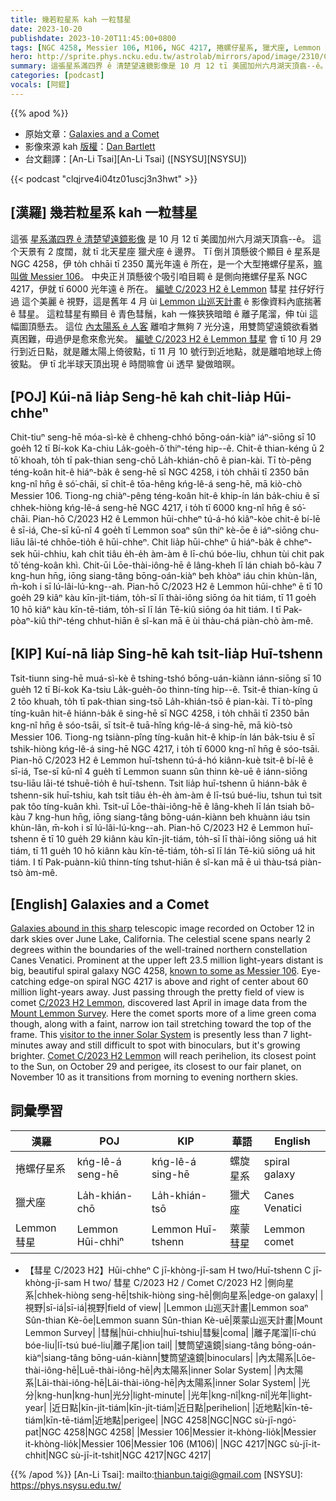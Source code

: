 ```yaml
---
title: 幾若粒星系 kah 一粒彗星
date: 2023-10-20
publishdate: 2023-10-20T11:45:00+0800
tags: [NGC 4258, Messier 106, M106, NGC 4217, 捲螺仔星系, 獵犬座, Lemmon 彗星, 彗星 C/2023 H2, 側向星系, Lemmon 山巡天計畫, 彗鬚, 離子尾溜, 雙筒望遠鏡, 光分, 光年, 近日點, 近地點, 內太陽系]
hero: http://sprite.phys.ncku.edu.tw/astrolab/mirrors/apod/image/2310/C2023H2LemmonGalaxies1024.jpg
summary: 這張星系滿四界 ê 清楚望遠鏡影像是 10 月 12 tī 美國加州六月湖天頂翕--ê。
categories: [podcast]
vocals: [阿錕]
---
```


{{% apod %}}

- 原始文章：[Galaxies and a Comet](https://apod.nasa.gov/apod/ap231020.html)
- 影像來源 kah [版權][copyright]：[Dan Bartlett](https://www.astrobin.com/users/h2ologg/)
- 台文翻譯：[An-Li Tsai][An-Li Tsai] ([NSYSU][NSYSU])

{{< podcast "clqjrve4i04tz01uscj3n3hwt" >}}

## [漢羅] 幾若粒星系 kah 一粒彗星
這張 [星系滿四界 ê 清楚望遠鏡影像][Galaxies abound in this sharp] 是 10 月 12 tī 美國加州六月湖天頂翕--ê。
這个天景有 2 度闊，就 tī 北天星座 獵犬座 ê 邊界。
Tī 倒爿頂懸彼个顯目 ê 星系是 NGC 4258，伊 to̍h chhāi tī 2350 萬光年遠 ê 所在，是一个大型捲螺仔星系，[嘛叫做 Messier 106][known to some as Messier 106]。
中央正爿頂懸彼个吸引咱目睭 ê 是側向捲螺仔星系 NGC 4217，伊就 tī 6000 光年遠 ê 所在。
[編號 C/2023 H2 ê Lemmon][C/2023 H2 Lemmon] 彗星 拄仔好行過 這个美麗 ê 視野，這是舊年 4 月 ùi [Lemmon 山巡天計畫][Mount Lemmon Survey] ê 影像資料內底揣著 ê 彗星。
這粒彗星有顯目 ê 青色彗鬚，kah 一條狹狹暗暗 ê 離子尾溜，伸 tùi 這幅圖頂懸去。
這位 [內太陽系 ê 人客][visitor to the inner Solar System] 離咱才無夠 7 光分遠，用雙筒望遠鏡欲看猶真困難，毋過伊是愈來愈光矣。
[編號 C/2023 H2 ê Lemmon 彗星][Comet C/2023 H2 Lemmon] 會 tī 10 月 29 行到近日點，就是離太陽上倚彼點，tī 11 月 10 號行到近地點，就是離咱地球上倚彼點。
伊 tī 北半球天頂出現 ê 時間嘛會 ùi 透早 變做暗暝。


## [POJ] Kúi-nā lia̍p Seng-hē kah chi̍t-lia̍p Hūi-chheⁿ
Chit-tiuⁿ seng-hē móa-sì-kè ê chheng-chhó bōng-oán-kiàⁿ iáⁿ-siōng sī 10 goe̍h 12 tī Bí-kok Ka-chiu La̍k-goe̍h-ô͘ thiⁿ-téng hip--ê.
Chit-ê thian-kéng ū 2 tō͘ khoah, to̍h tī pak-thian seng-chō La̍h-khián-chō ê pian-kài.
Tī tò-pêng téng-koân hit-ê hiáⁿ-ba̍k ê seng-hē sī NGC 4258, i to̍h chhāi tī 2350 bān kng-nî hn̄g ê só͘-chāi, sī chi̍t-ê tōa-hêng kńg-lê-á seng-hē, mā kiò-chò Messier 106.
Tiong-ng chiàⁿ-pêng téng-koân hit-ê khip-ín lán ba̍k-chiu ê sī chhek-hiòng kńg-lê-á seng-hē NGC 4217, i to̍h tī 6000 kng-nî hn̄g ê só͘-chāi.
Pian-hō C/2023 H2 ê Lemmon hūi-chheⁿ tú-á-hó kiâⁿ-kòe chit-ê bí-lē ê sī-iá, Che-sī kū-nî 4 goe̍h tī Lemmon soaⁿ sûn thiⁿ kè-ōe ê iáⁿ-siōng chu-liāu lāi-té chhōe-tio̍h ê hūi-chheⁿ.
Chit lia̍p hūi-chheⁿ ū hiáⁿ-ba̍k ê chheⁿ-sek hūi-chhiu, kah chi̍t tiâu e̍h-e̍h àm-àm ê lī-chú bóe-liu, chhun tùi chit pak tô͘ téng-koân khì.
Chit-ūi Lōe-thài-iông-hē ê lâng-kheh lī lán chiah bô-kàu 7 kng-hun hn̄g, iōng siang-tâng bōng-oán-kiàⁿ beh khòaⁿ iáu chin khùn-lân, m̄-koh i sī lú-lâi-lú-kng--ah.
Pian-hō C/2023 H2 ê Lemmon hūi-chheⁿ ē tī 10 goe̍h 29 kiâⁿ kàu kīn-ji̍t-tiám, to̍h-sī lī thài-iông siōng óa hit tiám, tī 11 goe̍h 10 hō kiâⁿ kàu kīn-tē-tiám, to̍h-sī lī lán Tē-kiû siōng óa hit tiám.
I tī Pak-pòaⁿ-kiû thiⁿ-téng chhut-hiān ê sî-kan mā ē ùi thàu-chá piàn-chò àm-mê.

## [KIP] Kuí-nā lia̍p Sing-hē kah tsi̍t-lia̍p Huī-tshenn
Tsit-tiunn sing-hē muá-sì-kè ê tshing-tshó bōng-uán-kiànn iánn-siōng sī 10 gue̍h 12 tī Bí-kok Ka-tsiu La̍k-gue̍h-ôo thinn-tíng hip--ê.
Tsit-ê thian-kíng ū 2 tōo khuah, to̍h tī pak-thian sing-tsō La̍h-khián-tsō ê pian-kài.
Tī tò-pîng tíng-kuân hit-ê hiánn-ba̍k ê sing-hē sī NGC 4258, i to̍h chhāi tī 2350 bān kng-nî hn̄g ê sóo-tsāi, sī tsi̍t-ê tuā-hîng kńg-lê-á sing-hē, mā kiò-tsò Messier 106.
Tiong-ng tsiànn-pîng tíng-kuân hit-ê khip-ín lán ba̍k-tsiu ê sī tshik-hiòng kńg-lê-á sing-hē NGC 4217, i to̍h tī 6000 kng-nî hn̄g ê sóo-tsāi.
Pian-hō C/2023 H2 ê Lemmon huī-tshenn tú-á-hó kiânn-kuè tsit-ê bí-lē ê sī-iá, Tse-sī kū-nî 4 gue̍h tī Lemmon suann sûn thinn kè-uē ê iánn-siōng tsu-liāu lāi-té tshuē-tio̍h ê huī-tshenn.
Tsit lia̍p huī-tshenn ū hiánn-ba̍k ê tshenn-sik huī-tshiu, kah tsi̍t tiâu e̍h-e̍h àm-àm ê lī-tsú bué-liu, tshun tuì tsit pak tôo tíng-kuân khì.
Tsit-uī Lōe-thài-iông-hē ê lâng-kheh lī lán tsiah bô-kàu 7 kng-hun hn̄g, iōng siang-tâng bōng-uán-kiànn beh khuànn iáu tsin khùn-lân, m̄-koh i sī lú-lâi-lú-kng--ah.
Pian-hō C/2023 H2 ê Lemmon huī-tshenn ē tī 10 gue̍h 29 kiânn kàu kīn-ji̍t-tiám, to̍h-sī lī thài-iông siōng uá hit tiám, tī 11 gue̍h 10 hō kiânn kàu kīn-tē-tiám, to̍h-sī lī lán Tē-kiû siōng uá hit tiám.
I tī Pak-puànn-kiû thinn-tíng tshut-hiān ê sî-kan mā ē uì thàu-tsá piàn-tsò àm-mê.

## [English] Galaxies and a Comet
[Galaxies abound in this sharp][Galaxies abound in this sharp] telescopic image recorded on October 12 in dark skies over June Lake, California.
The celestial scene spans nearly 2 degrees within the boundaries of the well-trained northern constellation Canes Venatici.
Prominent at the upper left 23.5 million light-years distant is big, beautiful spiral galaxy NGC 4258, [known to some as Messier 106][known to some as Messier 106].
Eye-catching edge-on spiral NGC 4217 is above and right of center about 60 million light-years away.
Just passing through the pretty field of view is comet [C/2023 H2 Lemmon][C/2023 H2 Lemmon], discovered last April in image data from the [Mount Lemmon Survey][Mount Lemmon Survey].
Here the comet sports more of a lime green coma though, along with a faint, narrow ion tail stretching toward the top of the frame.
This [visitor to the inner Solar System][visitor to the inner Solar System] is presently less than 7 light-minutes away and still difficult to spot with binoculars, but it's growing brighter.
[Comet C/2023 H2 Lemmon][Comet C/2023 H2 Lemmon] will reach perihelion, its closest point to the Sun, on October 29 and perigee, its closest to our fair planet, on November 10 as it transitions from morning to evening northern skies.

## 詞彙學習

|漢羅|POJ|KIP|華語|English|
|-|-|-|-|-|
|捲螺仔星系|kńg-lê-á seng-hē|kńg-lê-á sing-hē|螺旋星系|spiral galaxy|
|獵犬座|La̍h-khián-chō|La̍h-khián-tsō|獵犬座|Canes Venatici|
|Lemmon 彗星|Lemmon Hūi-chhiⁿ|Lemmon Huī-tshenn|萊蒙彗星|Lemmon comet|
- 【彗星 C/2023 H2】Hūi-chheⁿ C jī-khòng-jī-sam H two/Huī-tshenn C jī-khòng-jī-sam H two/ 彗星 C/2023 H2 / Comet C/2023 H2
|側向星系|chhek-hiòng seng-hē|tshik-hiòng sing-hē|側向星系|edge-on galaxy|
|視野|sī-iá|sī-iá|視野|field of view|
|Lemmon 山巡天計畫|Lemmon soaⁿ Sûn-thian Kè-ōe|Lemmon suann Sûn-thian Kè-uē|萊蒙山巡天計畫|Mount Lemmon Survey|
|彗鬚|hūi-chhiu|huī-tshiu|彗髮|coma|
|離子尾溜|lī-chú bóe-liu|lī-tsú bué-liu|離子尾|ion tail|
|雙筒望遠鏡|siang-tâng bōng-oán-kiàⁿ|siang-tâng bōng-uán-kiànn|雙筒望遠鏡|binoculars|
|內太陽系|Lōe-thài-iông-hē|Luē-thài-iông-hē|內太陽系|inner Solar System|
|內太陽系|Lāi-thài-iông-hē|Lāi-thài-iông-hē|內太陽系|inner Solar System|
|光分|kng-hun|kng-hun|光分|light-minute|
|光年|kng-nî|kng-nî|光年|light-year|
|近日點|kīn-ji̍t-tiám|kīn-ji̍t-tiám|近日點|perihelion|
|近地點|kīn-tē-tiám|kīn-tē-tiám|近地點|perigee|
|NGC 4258|NGC|NGC sù-jī-ngó͘-pat|NGC 4258|NGC 4258|
|Messier 106|Messier it-khòng-lio̍k|Messier it-khòng-lio̍k|Messier 106|Messier 106 (M106)|
|NGC 4217|NGC sù-jī-it-chhit|NGC sù-jī-it-tshit|NGC 4217|NGC 4217|

{{% /apod %}}
[An-Li Tsai]: mailto:thianbun.taigi@gmail.com
[NSYSU]: https://phys.nsysu.edu.tw/

[copyright]: https://apod.nasa.gov/apod/fap/lib/about_apod.html#srapply
[License]: https://creativecommons.org/licenses/by/2.0/

[Galaxies abound in this sharp]:https://www.astrobin.com/x6l4sy/B/
[known to some as Messier 106]:https://apod.nasa.gov/apod/ap200501.html
[C/2023 H2 Lemmon]:http://astro.vanbuitenen.nl/comet/2023H2
[Mount Lemmon Survey]:https://en.wikipedia.org/wiki/Mount_Lemmon_Survey
[visitor to the inner Solar System]:https://science.nasa.gov/solar-system/comets/
[Comet C/2023 H2 Lemmon]:https://theskylive.com/c2023h2-info
